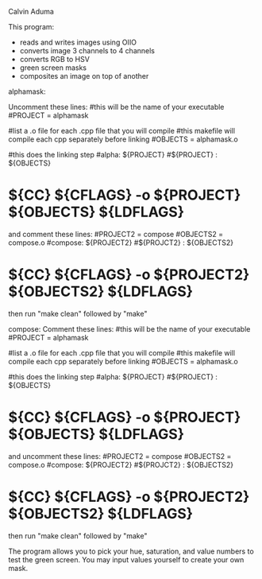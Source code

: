 Calvin Aduma

This program:
- reads and writes images using OIIO
- converts image 3 channels to 4 channels
- converts RGB to HSV
- green screen masks
- composites an image on top of another


alphamask:

  Uncomment these lines:
  #this will be the name of your executable
  #PROJECT = alphamask

  #list a .o file for each .cpp file that you will compile
  #this makefile will compile each cpp separately before linking
  #OBJECTS = alphamask.o

  #this does the linking step
  #alpha: ${PROJECT}
  #${PROJECT} : ${OBJECTS}
  #	${CC} ${CFLAGS} -o ${PROJECT} ${OBJECTS} ${LDFLAGS}

  and comment these lines:
  #PROJECT2 = compose
  #OBJECTS2 = compose.o
  #compose: ${PROJECT2}
  #${PROJCT2} : ${OBJECTS2}
  #	${CC} ${CFLAGS} -o ${PROJECT2} ${OBJECTS2} ${LDFLAGS}

  then run "make clean" followed by "make"

compose:
  Comment these lines:
  #this will be the name of your executable
  #PROJECT = alphamask

  #list a .o file for each .cpp file that you will compile
  #this makefile will compile each cpp separately before linking
  #OBJECTS = alphamask.o

  #this does the linking step
  #alpha: ${PROJECT}
  #${PROJECT} : ${OBJECTS}
  #	${CC} ${CFLAGS} -o ${PROJECT} ${OBJECTS} ${LDFLAGS}

  and uncomment these lines:
  #PROJECT2 = compose
  #OBJECTS2 = compose.o
  #compose: ${PROJECT2}
  #${PROJCT2} : ${OBJECTS2}
  #	${CC} ${CFLAGS} -o ${PROJECT2} ${OBJECTS2} ${LDFLAGS}

  then run "make clean" followed by "make"
  
  The program allows you to pick your hue, saturation, and value numbers to test the green screen. You may input values yourself to create your own mask.
